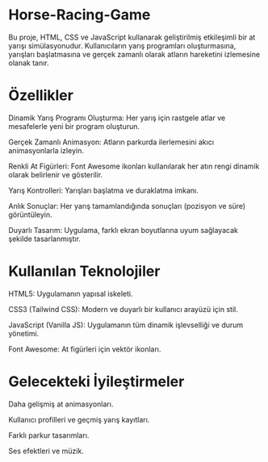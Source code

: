 # Horse-Racing-Game
Bu proje, HTML, CSS ve JavaScript kullanarak geliştirilmiş etkileşimli bir at yarışı simülasyonudur. Kullanıcıların yarış programları oluşturmasına, yarışları başlatmasına ve gerçek zamanlı olarak atların hareketini izlemesine olanak tanır.

# Özellikler
Dinamik Yarış Programı Oluşturma: Her yarış için rastgele atlar ve mesafelerle yeni bir program oluşturun.

Gerçek Zamanlı Animasyon: Atların parkurda ilerlemesini akıcı animasyonlarla izleyin.

Renkli At Figürleri: Font Awesome ikonları kullanılarak her atın rengi dinamik olarak belirlenir ve gösterilir.

Yarış Kontrolleri: Yarışları başlatma ve duraklatma imkanı.

Anlık Sonuçlar: Her yarış tamamlandığında sonuçları (pozisyon ve süre) görüntüleyin.

Duyarlı Tasarım: Uygulama, farklı ekran boyutlarına uyum sağlayacak şekilde tasarlanmıştır.

# Kullanılan Teknolojiler
HTML5: Uygulamanın yapısal iskeleti.

CSS3 (Tailwind CSS): Modern ve duyarlı bir kullanıcı arayüzü için stil.

JavaScript (Vanilla JS): Uygulamanın tüm dinamik işlevselliği ve durum yönetimi.

Font Awesome: At figürleri için vektör ikonları.

# Gelecekteki İyileştirmeler
Daha gelişmiş at animasyonları.

Kullanıcı profilleri ve geçmiş yarış kayıtları.

Farklı parkur tasarımları.

Ses efektleri ve müzik.
